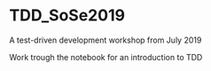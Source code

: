 # TDD_SoSe2019
A test-driven development workshop from July 2019

Work trough the notebook for an introduction to TDD
